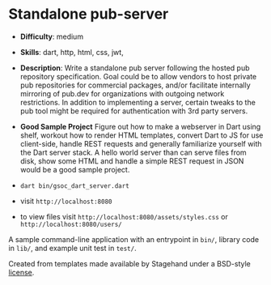 # Standalone pub-server

- <b>Difficulty</b>: medium
- <b>Skills</b>: dart, http, html, css, jwt,
- <b>Description</b>: Write a standalone pub server following the hosted pub repository specification. Goal could be to allow vendors to host private pub repositories for commercial packages, and/or facilitate internally mirroring of pub.dev for organizations with outgoing network restrictions. In addition to implementing a server, certain tweaks to the pub tool might be required for authentication with 3rd party servers.

- <b>Good Sample Project</b> Figure out how to make a webserver in Dart using shelf, workout how to render HTML templates, convert Dart to JS for use client-side, handle REST requests and generally familiarize yourself with the Dart server stack. A hello world server than can serve files from disk, show some HTML and handle a simple REST request in JSON would be a good sample project.

- `dart bin/gsoc_dart_server.dart`

- visit `http://localhost:8080`
- to view files visit `http://localhost:8080/assets/styles.css` or `http://localhost:8080/users/`

A sample command-line application with an entrypoint in `bin/`, library code
in `lib/`, and example unit test in `test/`.

Created from templates made available by Stagehand under a BSD-style
[license](https://github.com/dart-lang/stagehand/blob/master/LICENSE).

